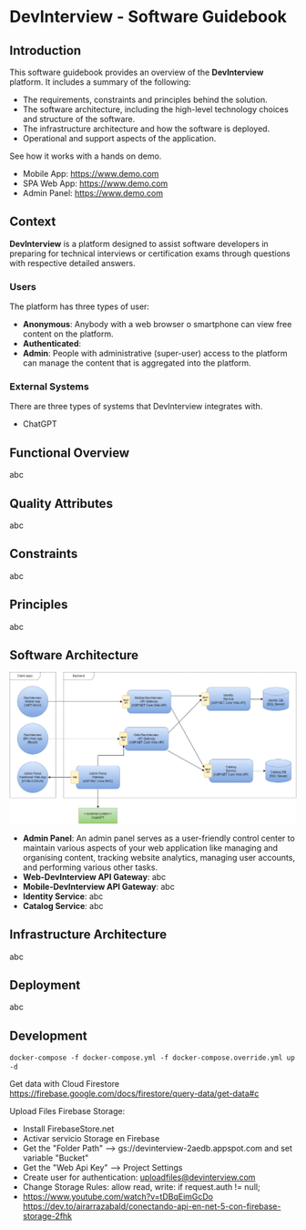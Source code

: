 # DevInterview - Software Guidebook

## Introduction

This software guidebook provides an overview of the **DevInterview** platform. It includes a summary of the following:

- The requirements, constraints and principles behind the solution.
- The software architecture, including the high-level technology choices and structure of the software.
- The infrastructure architecture and how the software is deployed.
- Operational and support aspects of the application.

See how it works with a hands on demo.

- Mobile App: https://www.demo.com
- SPA Web App: https://www.demo.com
- Admin Panel: https://www.demo.com

## Context

**DevInterview** is a platform designed to assist software developers in preparing for technical interviews or certification exams through questions with respective detailed answers.

### Users

The platform has three types of user:

- **Anonymous**: Anybody with a web browser o smartphone can view free content on the platform.
- **Authenticated**:
- **Admin**: People with administrative (super-user) access to the platform can manage the content that is aggregated into the platform.

### External Systems

There are three types of systems that DevInterview integrates with.

- ChatGPT

## Functional Overview

abc

## Quality Attributes

abc

## Constraints

abc

## Principles

abc

## Software Architecture

![](docs/images/containers.png)

- **Admin Panel**: An admin panel serves as a user-friendly control center to maintain various aspects of your web application like managing and organising content, tracking website analytics, managing user accounts, and performing various other tasks.
- **Web-DevInterview API Gateway**: abc
- **Mobile-DevInterview API Gateway**: abc
- **Identity Service**: abc
- **Catalog Service**: abc

## Infrastructure Architecture

abc

## Deployment

abc

## Development

```
docker-compose -f docker-compose.yml -f docker-compose.override.yml up -d
```

Get data with Cloud Firestore
https://firebase.google.com/docs/firestore/query-data/get-data#c

Upload Files Firebase Storage:

- Install FirebaseStore.net
- Activar servicio Storage en Firebase
- Get the "Folder Path" --> gs://devinterview-2aedb.appspot.com and set variable "Bucket"
- Get the "Web Api Key" --> Project Settings
- Create user for authentication: uploadfiles@devinterview.com
- Change Storage Rules: allow read, write: if request.auth != null;
- https://www.youtube.com/watch?v=tDBqEimGcDo
  https://dev.to/airarrazabald/conectando-api-en-net-5-con-firebase-storage-2fhk
